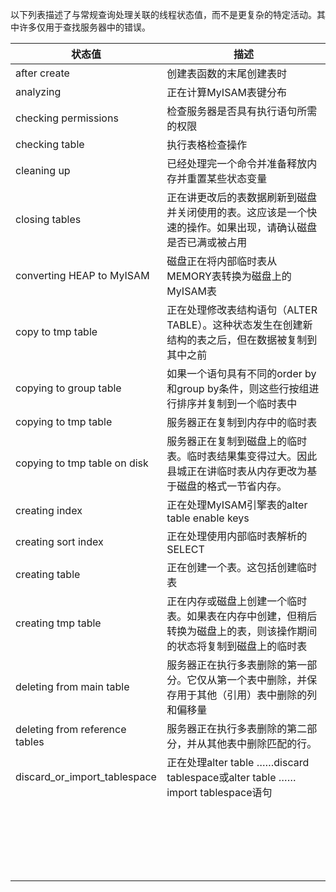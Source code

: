 以下列表描述了与常规查询处理关联的线程状态值，而不是更复杂的特定活动。其中许多仅用于查找服务器中的错误。

| 状态值                         | 描述                                                         |
| ------------------------------ | ------------------------------------------------------------ |
| after create                   | 创建表函数的末尾创建表时                                     |
| analyzing                      | 正在计算MyISAM表键分布                                       |
| checking permissions           | 检查服务器是否具有执行语句所需的权限                         |
| checking table                 | 执行表格检查操作                                             |
| cleaning up                    | 已经处理完一个命令并准备释放内存并重置某些状态变量           |
| closing tables                 | 正在讲更改后的表数据刷新到磁盘并关闭使用的表。这应该是一个快速的操作。如果出现，请确认磁盘是否已满或被占用 |
| converting HEAP to MyISAM      | 磁盘正在将内部临时表从MEMORY表转换为磁盘上的MyISAM表         |
| copy to tmp table              | 正在处理修改表结构语句（ALTER TABLE）。这种状态发生在创建新结构的表之后，但在数据被复制到其中之前 |
| copying to group table         | 如果一个语句具有不同的order by和group by条件，则这些行按组进行排序并复制到一个临时表中 |
| copying to tmp table           | 服务器正在复制到内存中的临时表                               |
| copying to tmp table on disk   | 服务器正在复制到磁盘上的临时表。临时表结果集变得过大。因此县城正在讲临时表从内存更改为基于磁盘的格式一节省内存。 |
| creating index                 | 正在处理MyISAM引擎表的alter table enable keys                |
| creating sort index            | 正在处理使用内部临时表解析的SELECT                           |
| creating table                 | 正在创建一个表。这包括创建临时表                             |
| creating tmp table             | 正在内存或磁盘上创建一个临时表。如果表在内存中创建，但稍后转换为磁盘上的表，则该操作期间的状态将复制到磁盘上的临时表 |
| deleting from main table       | 服务器正在执行多表删除的第一部分。它仅从第一个表中删除，并保存用于其他（引用）表中删除的列和偏移量 |
| deleting from reference tables | 服务器正在执行多表删除的第二部分，并从其他表中删除匹配的行。 |
| discard_or_import_tablespace   | 正在处理alter table ……discard tablespace或alter table ……import tablespace语句 |
|                                |                                                              |
|                                |                                                              |
|                                |                                                              |
|                                |                                                              |
|                                |                                                              |
|                                |                                                              |
|                                |                                                              |
|                                |                                                              |
|                                |                                                              |
|                                |                                                              |
|                                |                                                              |
|                                |                                                              |
|                                |                                                              |
|                                |                                                              |
|                                |                                                              |
|                                |                                                              |
|                                |                                                              |
|                                |                                                              |
|                                |                                                              |
|                                |                                                              |
|                                |                                                              |

[1.]: https://dev.mysql.com/doc/refman/5.5/en/general-thread-states.html	"MySQL 5.5线程状态官方文档"

